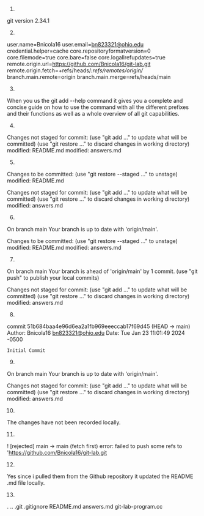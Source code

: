 1)
git version 2.34.1

2)
user.name=Bnicola16
user.email=bn823321@ohio.edu
credential.helper=cache
core.repositoryformatversion=0
core.filemode=true
core.bare=false
core.logallrefupdates=true
remote.origin.url=https://github.com/Bnicola16/git-lab.git
remote.origin.fetch=+refs/heads/*:refs/remotes/origin/*
branch.main.remote=origin
branch.main.merge=refs/heads/main

3)
When you us the git add --help command it gives you a complete and concise guide on how to use the command with all
the different prefixes and their functions as well as a whole overview of all git capabilities.

4)
Changes not staged for commit:
  (use "git add <file>..." to update what will be committed)
  (use "git restore <file>..." to discard changes in working directory)
        modified:   README.md
        modified:   answers.md

5)
Changes to be committed:
  (use "git restore --staged <file>..." to unstage)
        modified:   README.md

Changes not staged for commit:
  (use "git add <file>..." to update what will be committed)
  (use "git restore <file>..." to discard changes in working directory)
        modified:   answers.md

6)
On branch main
Your branch is up to date with 'origin/main'.

Changes to be committed:
  (use "git restore --staged <file>..." to unstage)
        modified:   README.md
        modified:   answers.md

7)
On branch main
Your branch is ahead of 'origin/main' by 1 commit.
  (use "git push" to publish your local commits)

Changes not staged for commit:
  (use "git add <file>..." to update what will be committed)
  (use "git restore <file>..." to discard changes in working directory)
        modified:   answers.md

8)
commit 51b684baa4e96d6ea2a1fb969eeeccab17f69d45 (HEAD -> main)
Author: Bnicola16 <bn823321@ohio.edu>
Date:   Tue Jan 23 11:01:49 2024 -0500

    Initial Commit

9)
On branch main
Your branch is up to date with 'origin/main'.

Changes not staged for commit:
  (use "git add <file>..." to update what will be committed)
  (use "git restore <file>..." to discard changes in working directory)
        modified:   answers.md

10)
The changes have not been recorded locally.

11)
 ! [rejected]        main -> main (fetch first)
error: failed to push some refs to 'https://github.com/Bnicola16/git-lab.git

12)
Yes since i pulled them from the Github repository it updated the README
.md file locally.

13)
.  ..  .git  .gitignore  README.md  answers.md  git-lab-program.cc
